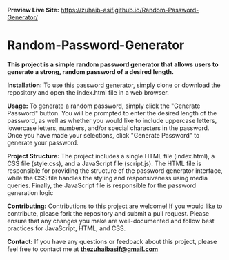 **Preview Live Site:** https://zuhaib-asif.github.io/Random-Password-Generator/

# Random-Password-Generator

**This project is a simple random password generator that allows users to generate a strong, random password of a desired length.**

**Installation:**
To use this password generator, simply clone or download the repository and open the index.html file in a web browser.

**Usage:**
To generate a random password, simply click the "Generate Password" button. You will be prompted to enter the desired length of the password, as well as whether you would like to include uppercase letters, lowercase letters, numbers, and/or special characters in the password. Once you have made your selections, click "Generate Password" to generate your password.

**Project Structure:**
The project includes a single HTML file (index.html), a CSS file (style.css), and a JavaScript file (script.js). The HTML file is responsible for providing the structure of the password generator interface, while the CSS file handles the styling and responsiveness using media queries. Finally, the JavaScript file is responsible for the password generation logic

**Contributing:**
Contributions to this project are welcome! If you would like to contribute, please fork the repository and submit a pull request. Please ensure that any changes you make are well-documented and follow best practices for JavaScript, HTML, and CSS.

**Contact:**
If you have any questions or feedback about this project, please feel free to contact me at **thezuhaibasif@gmail.com**
